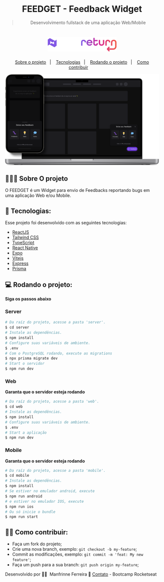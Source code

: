 <div align="center">

# FEEDGET - Feedback Widget

> Desenvolvimento fullstack de uma aplicação Web/Mobile
</div>



<h1 align="center">
    <img alt="feedget" title="feedget" src=".github/logo.png" width="45%"/>
</h1>

<p align="center">
  <a href="#-sobre-o-projeto">Sobre o projeto</a>&nbsp;&nbsp;&nbsp;|&nbsp;&nbsp;&nbsp;
  <a href="#-tecnologias">Tecnologias</a>&nbsp;&nbsp;&nbsp;|&nbsp;&nbsp;&nbsp;
  <a href="#-rodando-o-projeto">Rodando o projeto</a>&nbsp;&nbsp;&nbsp;|&nbsp;&nbsp;&nbsp;
  <a href="#-como-contribuir">Como contribuir</a>&nbsp;&nbsp;&nbsp;&nbsp;&nbsp;&nbsp;
  
</p>

<p align="center">
  <img alt="Proffy" src=".github/mockup.png">
</p>

## 👨🏻‍💻 Sobre O projeto

O FEEDGET é um Widget para envio de Feedbacks reportando bugs em uma aplicação Web e/ou Mobile.

## 🚀 Tecnologias:

Esse projeto foi desenvolvido com as seguintes tecnologias:

- [ReactJS](https://reactjs.org/)
- [Tailwind CSS](https://tailwindcss.com/)
- [TypeScript](https://www.typescriptlang.org/)
- [React Native](https://reactnative.dev/)
- [Expo](https://expo.io/)
- [Vitejs](https://vitejs.dev/)
- [Express](https://expressjs.com/)
- [Prisma](https://www.prisma.io/)

## 💻 Rodando o projeto:

**Siga os passos abaixo**

### Server

```bash
# Da raíz do projeto, acesse a pasta 'server'.
$ cd server
# Instale as dependências.
$ npm install
# Configure suas variáveis de ambiente.
$ .env
# Com o PostgreSQL rodando, execute as migrations
$ npx prisma migrate dev
# Start o servidor
$ npm run dev
```

### Web

**Garanta que o servidor esteja rodando**

```bash
# Da raíz do projeto, acesse a pasta 'web'.
$ cd web
# Instale as dependências.
$ npm install
# Configure suas variáveis de ambiente.
$ .env
# Start a aplicação
$ npm run dev
```

### Mobile

**Garanta que o servidor esteja rodando**

```bash
# Da raíz do projeto, acesse a pasta 'mobile'.
$ cd mobile
# Instale as dependências.
$ npm install
# Se estiver no emulador android, execute
$ npm run android
# e estiver no emulador IOS, execute
$ npm run ios
# Ou só inicie o bundle
$ npm run start
```

## 👨‍🏫 Como contribuir:

-  Faça um fork do projeto;
-  Crie uma nova branch, exemplo: `git checkout -b my-feature`;
-  Commit as modificações, exemplo: `git commit -m 'feat: My new feature'`;
-  Faça um push para a sua branch: `git push origin my-feature`;


Desenvolvido por 🧗‍♂️&nbsp; Manfrinne Ferreira 🥇 [Contato](https://www.linkedin.com/in/manfrinne-ferreira-6033121a7/) - Bootcamp Rocketseat
